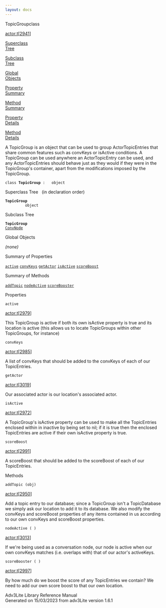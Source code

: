 ```yaml
---
layout: docs
---
```

<span class="title">TopicGroup</span><span class="type">class</span>

[actor.t](../file/actor.t.html)\[[2941](../source/actor.t.html#2941)\]

[Superclass  
Tree](#_SuperClassTree_)

[Subclass  
Tree](#_SubClassTree_)

[Global  
Objects](#_ObjectSummary_)

[Property  
Summary](#_PropSummary_)

[Method  
Summary](#_MethodSummary_)

[Property  
Details](#_Properties_)

[Method  
Details](#_Methods_)



A TopicGroup is an object that can be used to group ActorTopicEntries
that share common features such as convKeys or isActive conditions. A
TopicGroup can be used anywhere an ActorTopicEntry can be used, and any
ActorTopicEntries should behave just as they would if they were in the
TopicGroup's container, apart from the modifications imposed by the
TopicGroup.

`class `**`TopicGroup`**` :   object`



<span id="_SuperClassTree_"></span>



<span class="hdln">Superclass Tree</span>   (in declaration order)



**`TopicGroup`**  
`         object`  
<span id="_SubClassTree_"></span>



<span class="hdln">Subclass Tree</span>  



**`TopicGroup`**  
[`ConvNode`](../object/ConvNode.html)  
<span id="_ObjectSummary_"></span>



<span class="hdln">Global Objects</span>  



*(none)* <span id="_PropSummary_"></span>



<span class="hdln">Summary of Properties</span>  



[`active`](#active) [`convKeys`](#convKeys) [`getActor`](#getActor) [`isActive`](#isActive) [`scoreBoost`](#scoreBoost)

<span id="_MethodSummary_"></span>



<span class="hdln">Summary of Methods</span>  



[`addTopic`](#addTopic) [`nodeActive`](#nodeActive) [`scoreBooster`](#scoreBooster)

<span id="_Properties_"></span>



<span class="hdln">Properties</span>  



<span id="active"></span>

`active`

[actor.t](../file/actor.t.html)\[[2979](../source/actor.t.html#2979)\]



This TopicGroup is active if both its own isActive property is true and
its location is active (this allows us to locate TopicGroups within
other TopicGroups, for instance)



<span id="convKeys"></span>

`convKeys`

[actor.t](../file/actor.t.html)\[[2985](../source/actor.t.html#2985)\]



A list of convKeys that should be added to the convKeys of each of our
TopicEntries.



<span id="getActor"></span>

`getActor`

[actor.t](../file/actor.t.html)\[[3019](../source/actor.t.html#3019)\]



Our associated actor is our location's associated actor.



<span id="isActive"></span>

`isActive`

[actor.t](../file/actor.t.html)\[[2972](../source/actor.t.html#2972)\]



A TopicGroup's isActive property can be used to make all the
TopicEntries enclosed within in inactive by being set to nil; if it is
true then the enclosed TopicEntries are active if their own isActive
property is true.



<span id="scoreBoost"></span>

`scoreBoost`

[actor.t](../file/actor.t.html)\[[2991](../source/actor.t.html#2991)\]



A scoreBoost that should be added to the scoreBoost of each of our
TopicEntries.



<span id="_Methods_"></span>



<span class="hdln">Methods</span>  



<span id="addTopic"></span>

`addTopic (obj)`

[actor.t](../file/actor.t.html)\[[2950](../source/actor.t.html#2950)\]



Add a topic entry to our database; since a TopicGroup isn't a
TopicDatabase we simply ask our location to add it to its database. We
also modify the convKeys and scoreBoost properties of any items
contained in us according to our own convKeys and scoreBoost properties.



<span id="nodeActive"></span>

`nodeActive ( )`

[actor.t](../file/actor.t.html)\[[3013](../source/actor.t.html#3013)\]



If we're being used as a conversation node, our node is active when our
own convKeys matches (i.e. overlaps with) that of our actor's
activeKeys.



<span id="scoreBooster"></span>

`scoreBooster ( )`

[actor.t](../file/actor.t.html)\[[2997](../source/actor.t.html#2997)\]



By how much do we boost the score of any TopicEntries we contain? We
need to add our own score boost to that our own location.





Adv3Lite Library Reference Manual  
Generated on 15/03/2023 from adv3Lite version 1.6.1


